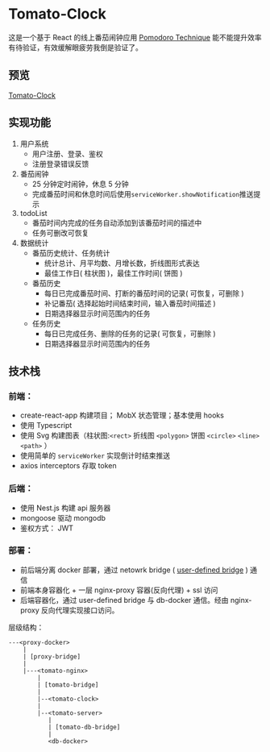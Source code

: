# Tomato-Clock

这是一个基于 React 的线上番茄闹钟应用
[Pomodoro Technique](https://zh.wikipedia.org/zh-hans/%E7%95%AA%E8%8C%84%E5%B7%A5%E4%BD%9C%E6%B3%95) 能不能提升效率有待验证，有效缓解眼疲劳我倒是验证了。

## 预览

[Tomato-Clock](https://tomato.zealot.fun)

## 实现功能

1. 用户系统
   - 用户注册、登录、鉴权
   - 注册登录错误反馈
2. 番茄闹钟
   - 25 分钟定时闹钟，休息 5 分钟
   - 完成番茄时间和休息时间后使用`serviceWorker.showNotification`推送提示
3. todoList
   - 番茄时间内完成的任务自动添加到该番茄时间的描述中
   - 任务可删改可恢复
4. 数据统计
   - 番茄历史统计、任务统计
     - 统计总计、月平均数、月增长数，折线图形式表达
     - 最佳工作日( 柱状图 )，最佳工作时间( 饼图 )
   - 番茄历史
     - 每日已完成番茄时间、打断的番茄时间的记录( 可恢复，可删除 )
     - 补记番茄( 选择起始时间结束时间，输入番茄时间描述 )
     - 日期选择器显示时间范围内的任务
   - 任务历史
     - 每日已完成任务、删除的任务的记录( 可恢复，可删除 )
     - 日期选择器显示时间范围内的任务

## 技术栈

### 前端：

- create-react-app 构建项目； MobX 状态管理；基本使用 hooks
- 使用 Typescript
- 使用 Svg 构建图表（柱状图:`<rect>` 折线图 `<polygon>` 饼图 `<circle>` `<line>` `<path>` ）
- 使用简单的 `serviceWorker` 实现倒计时结束推送
- axios interceptors 存取 token

### 后端：

- 使用 Nest.js 构建 api 服务器
- mongoose 驱动 mongodb
- 鉴权方式： JWT

### 部署：

- 前后端分离 docker 部署，通过 netowrk bridge ( [user-defined bridge](https://docs.docker.com/network/bridge/#manage-a-user-defined-bridge) ) 通信
- 前端本身容器化 + 一层 nginx-proxy 容器(反向代理) + ssl 访问
- 后端容器化，通过 user-defined bridge 与 db-docker 通信。经由 nginx-proxy 反向代理实现接口访问。

层级结构：

```
---<proxy-docker>
    |
    | [proxy-bridge]
    |
    |---<tomato-nginx>
        |
        | [tomato-bridge]
        |
        |--<tomato-clock>
        |
        |--<tomato-server>
           |
           | [tomato-db-bridge]
           |
           <db-docker>
```
